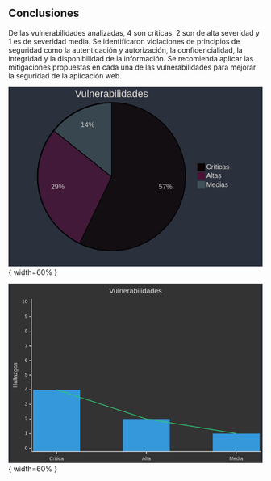 ## Conclusiones

De las vulnerabilidades analizadas, 4 son críticas, 2 son de alta severidad y 1 es de severidad media. Se identificaron violaciones de principios de seguridad como la autenticación y autorización, la confidencialidad, la integridad y la disponibilidad de la información. Se recomienda aplicar las mitigaciones propuestas en cada una de las vulnerabilidades para mejorar la seguridad de la aplicación web.

![Chart 1](../imgs/chart_pie.png){ width=60% }

![Chart 2](../imgs/chart_bar.png){ width=60% }

